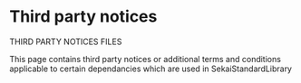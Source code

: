 # Third party notices

THIRD PARTY NOTICES FILES

This page contains third party notices or additional terms and conditions applicable to certain dependancies which are used in SekaiStandardLibrary
